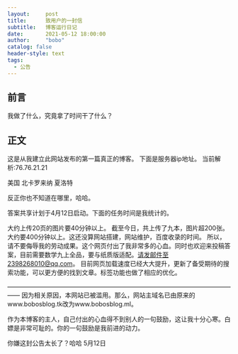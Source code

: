 ```yaml
---
layout:     post
title:      致用户的一封信
subtitle:   博客运行日记
date:       2021-05-12 18:00:00
author:     "bobo"
catalog: false
header-style: text
tags:
  - 公告
---
```

## 前言
我做了什么，究竟拿了时间干了什么？

## 正文
这是从我建立此网站发布的第一篇真正的博客。
下面是服务器ip地址。
当前解析:76.76.21.21

美国 北卡罗来纳 夏洛特

反正你也不知道在哪里，哈哈。

答案共享计划于4月12日启动。下面的任务时间是我统计的。

大约上传20页的图片要40分钟以上。
截至今日，共上传了九本，图片超200张。
大约要400分钟以上。这还没算网站搭建，网站维护，百度收录的时间。
所以，请不要侮辱我的劳动成果。这个网页付出了我非常多的心血。同时也欢迎来投稿答案，目前需要数学九上全品，要与纸质版适配。请发邮件至2398268010@qq.com。
目前网页加载速度已经大大提升，更新了备受期待的搜索功能，可以更方便的找到文章。标签功能也做了相应的优化。

——————————————————————————————————————
因为相关原因，本网站已被滥用。那么，网站主域名已由原来的www.bobosblog.tk改为www.bobosblog.ml。

作为本博客的主人，自己付出的心血得不到别人的一句鼓励，这让我十分心寒。白嫖是非常可耻的。你的一句鼓励是我前进的动力。

你嫌这封公告太长了？哈哈
                                                                                    5月12日
